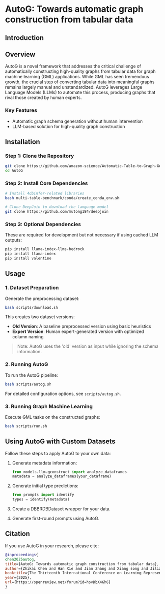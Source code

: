 # AutoG: Towards automatic graph construction from tabular data

## Introduction

## Overview

AutoG is a novel framework that addresses the critical challenge of automatically constructing high-quality graphs from tabular data for graph machine learning (GML) applications. While GML has seen tremendous growth, the crucial step of converting tabular data into meaningful graphs remains largely manual and unstandardized. AutoG leverages Large Language Models (LLMs) to automate this process, producing graphs that rival those created by human experts.

### Key Features

- Automatic graph schema generation without human intervention
- LLM-based solution for high-quality graph construction

## Installation

### Step 1: Clone the Repository

```bash
git clone https://github.com/amazon-science/Automatic-Table-to-Graph-Generation
cd AutoG
```

### Step 2: Install Core Dependencies

```bash
# Install 4dbinfer-related libraries
bash multi-table-benchmark/conda/create_conda_env.sh

# Clone DeepJoin to download the language model
git clone https://github.com/mutong184/deepjoin
```

### Step 3: Optional Dependencies
These are required for development but not necessary if using cached LLM outputs:

```bash
pip install llama-index-llms-bedrock
pip install llama-index
pip install valentine
```

## Usage

### 1. Dataset Preparation

Generate the preprocessing dataset:

```bash
bash scripts/download.sh
```

This creates two dataset versions:
- **Old Version**: A baseline preprocessed version using basic heuristics
- **Expert Version**: Human expert-generated version with optimized column naming

> Note: AutoG uses the 'old' version as input while ignoring the schema information. 

### 2. Running AutoG

To run the AutoG pipeline:

```bash
bash scripts/autog.sh
```

For detailed configuration options, see `scripts/autog.sh`.

### 3. Running Graph Machine Learning

Execute GML tasks on the constructed graphs:

```bash
bash scripts/run.sh
```

## Using AutoG with Custom Datasets

Follow these steps to apply AutoG to your own data:

1. Generate metadata information:
   ```python
   from models.llm.gconstruct import analyze_dataframes
   metadata = analyze_dataframes(your_dataframe)
   ```

2. Generate initial type predictions:
   ```python
   from prompts import identify
   types = identify(metadata)
   ```

3. Create a DBBRDBDataset wrapper for your data.

4. Generate first-round prompts using AutoG.



## Citation

If you use AutoG in your research, please cite:

```bibtex
@inproceedings{
chen2025autog,
title={AutoG: Towards automatic graph construction from tabular data},
author={Zhikai Chen and Han Xie and Jian Zhang and Xiang song and Jiliang Tang and Huzefa Rangwala and George Karypis},
booktitle={The Thirteenth International Conference on Learning Representations},
year={2025},
url={https://openreview.net/forum?id=hovDbX4Gh6}
}
```




